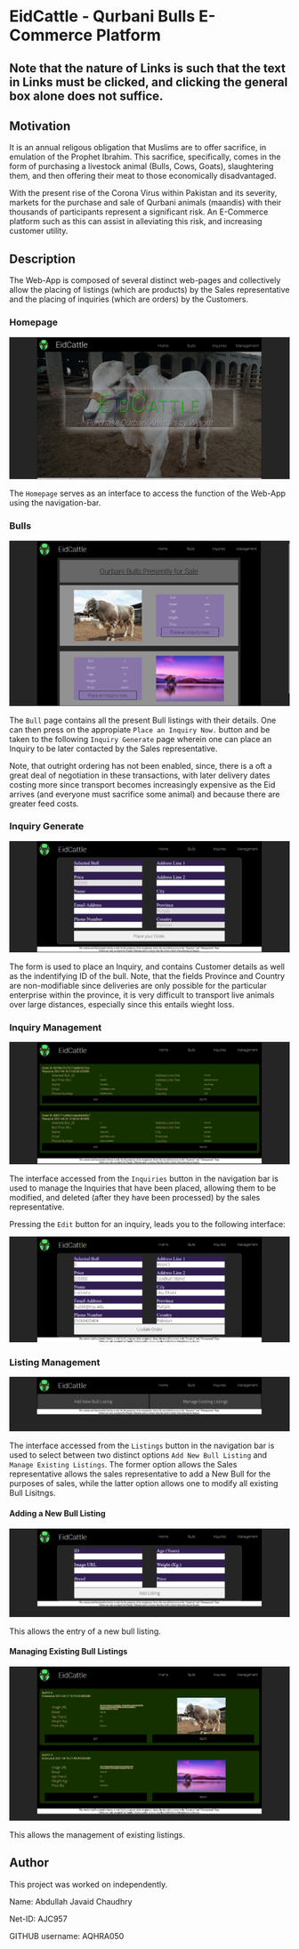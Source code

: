 # EidCattle - Qurbani Bulls E-Commerce Platform

## Note that the nature of Links is such that the text in Links must be clicked, and clicking the general box alone does not suffice.

## Motivation

It is an annual religous obligation that Muslims are to offer sacrifice, in emulation of the Prophet Ibrahim. This sacrifice, specifically, comes in the form of purchasing a livestock animal (Bulls, Cows, Goats), slaughtering them, and then offering their meat to those economically disadvantaged.

With the present rise of the Corona Virus within Pakistan and its severity, markets for the purchase and sale of Qurbani animals (maandis) with their thousands of participants represent a significant risk. An E-Commerce platform such as this can assist in alleviating this risk, and increasing customer utility. 

## Description

The Web-App is composed of several distinct web-pages and collectively allow the placing of listings (which are products) by the Sales representative and the placing of inquiries (which are orders) by the Customers. 

### Homepage

![Home Page](./images/homepage.PNG)

The `Homepage` serves as an interface to access the function of the Web-App using the navigation-bar. 

### Bulls

![Bulls Screenshot](./images/bulls.PNG)

The `Bull` page contains all the present Bull listings with their details. One can then press on the appropiate `Place an Inquiry Now.` button and be taken to the following `Inquiry Generate` page wherein one can place an Inquiry to be later contacted by the Sales representative.

Note, that outright ordering has not been enabled, since, there is a oft a great deal of negotiation in these transactions, with later delivery dates costing more since transport becomes increasingly expensive as the Eid arrives (and everyone must sacrifice some animal) and because there are greater feed costs.

### Inquiry Generate 

![Inquiry Generate Form](./images/inquiryGenerate.PNG)

The form is used to place an Inquiry, and contains Customer details as well as the indentifying ID of the bull.
Note, that the fields Province and Country are non-modifiable since deliveries are only possible for the particular enterprise within the province, it is very difficult to transport live animals over large distances, especially since this entails wieght loss.

### Inquiry Management

![Inquiry Mangement](./images/inquiries.PNG)

The interface accessed from the `Inquiries` button in the navigation bar is used to manage the Inquiries that have been placed, allowing them to be modified, and deleted (after they have been processed) by the sales representative.

Pressing the `Edit` button for an inquiry, leads you to the following interface:

![Inquiry Edit](./images/inquiryEdit.PNG)

### Listing Management

![Management Options](./images/management.PNG)

The interface accessed from the `Listings` button in the navigation bar is used to select between two distinct options `Add New Bull Listing` and `Manage Existing Listings`. The former option allows the Sales representative allows the sales representative to add a New Bull for the purposes of sales, while the latter option allows one to modify all existing Bull Lisitngs.

#### Adding a New Bull Listing

![Add New Bull Listing](./images/listingNew.PNG)

This allows the entry of a new bull listing.

#### Managing Existing Bull Listings

![Manage Existings Bull Listing](./images/listingsManage.PNG)

This allows the management of existing listings.

## Author

This project was worked on independently. 
 
Name: Abdullah Javaid Chaudhry

Net-ID: AJC957

GITHUB username: AQHRA050

